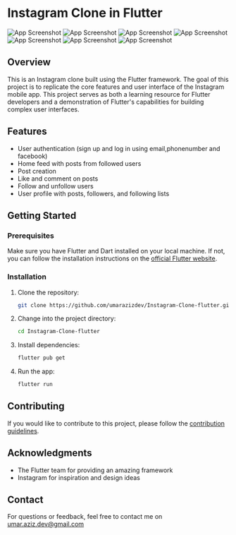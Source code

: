 # Instagram Clone in Flutter

![App Screenshot](assets/screenshot/1.jpg)
![App Screenshot](assets/screenshot/2.jpg)
![App Screenshot](assets/screenshot/3.jpg)
![App Screenshot](assets/screenshot/4.jpg)
![App Screenshot](assets/screenshot/5.jpg)
![App Screenshot](assets/screenshot/6.jpg)
![App Screenshot](assets/screenshot/7.jpg)

## Overview

This is an Instagram clone built using the Flutter framework. The goal of this project is to replicate the core features and user interface of the Instagram mobile app. This project serves as both a learning resource for Flutter developers and a demonstration of Flutter's capabilities for building complex user interfaces.

## Features

- User authentication (sign up and log in using email,phonenumber and facebook)
- Home feed with posts from followed users
- Post creation
- Like and comment on posts
- Follow and unfollow users
- User profile with posts, followers, and following lists

## Getting Started

### Prerequisites

Make sure you have Flutter and Dart installed on your local machine. If not, you can follow the installation instructions on the [official Flutter website](https://flutter.dev/docs/get-started/install).

### Installation

1. Clone the repository:

    ```bash
    git clone https://github.com/umarazizdev/Instagram-Clone-flutter.git
    ```

2. Change into the project directory:

    ```bash
    cd Instagram-Clone-flutter
    ```

3. Install dependencies:

    ```bash
    flutter pub get
    ```

4. Run the app:

    ```bash
    flutter run
    ```

## Contributing

If you would like to contribute to this project, please follow the [contribution guidelines](CONTRIBUTING.md).


## Acknowledgments

- The Flutter team for providing an amazing framework
- Instagram for inspiration and design ideas

## Contact

For questions or feedback, feel free to contact me on umar.aziz.dev@gmail.com

